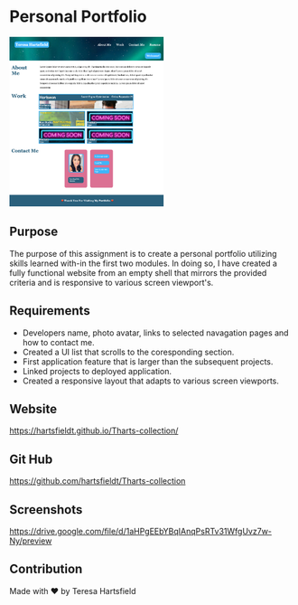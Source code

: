 # Personal Portfolio

<img src="./assets/images/screenshot.png" alt="screenshot of the website" height="300px"/>

## Purpose

The purpose of this assignment is to create a personal portfolio utilizing skills learned with-in
the first two modules. In doing so, I have created a fully functional website from an empty shell
that mirrors the provided criteria and is responsive to various screen viewport's.

## Requirements

- Developers name, photo avatar, links to selected navagation pages and how to contact me.
- Created a UI list that scrolls to the coresponding section.
- First application feature that is larger than the subsequent projects.
- Linked projects to deployed application.
- Created a responsive layout that adapts to various screen viewports.

## Website

https://hartsfieldt.github.io/Tharts-collection/

## Git Hub

https://github.com/hartsfieldt/Tharts-collection

## Screenshots

https://drive.google.com/file/d/1aHPgEEbYBqIAnqPsRTv31WfgUvz7w-Ny/preview

## Contribution

Made with ❤️ by Teresa Hartsfield
